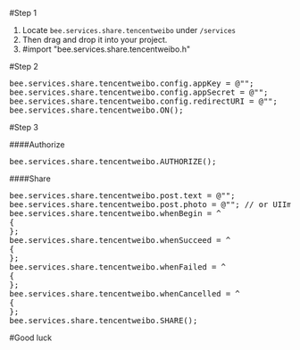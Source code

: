 #Step 1

1. Locate `bee.services.share.tencentweibo` under `/services`
2. Then drag and drop it into your project.
3. \#import "bee.services.share.tencentweibo.h"

#Step 2

<pre>
bee.services.share.tencentweibo.config.appKey = @"<Your app key>";
bee.services.share.tencentweibo.config.appSecret = @"<Your app secret>";
bee.services.share.tencentweibo.config.redirectURI = @"<Your redirect url>";
bee.services.share.tencentweibo.ON();
</pre>

#Step 3

####Authorize

<pre>
bee.services.share.tencentweibo.AUTHORIZE();
</pre>

####Share

<pre>
bee.services.share.tencentweibo.post.text = @"<Text>";
bee.services.share.tencentweibo.post.photo = @"<Photo>"; // or UIImage
bee.services.share.tencentweibo.whenBegin = ^
{
};
bee.services.share.tencentweibo.whenSucceed = ^
{
};
bee.services.share.tencentweibo.whenFailed = ^
{
};
bee.services.share.tencentweibo.whenCancelled = ^
{
};
bee.services.share.tencentweibo.SHARE();
</pre>

#Good luck
